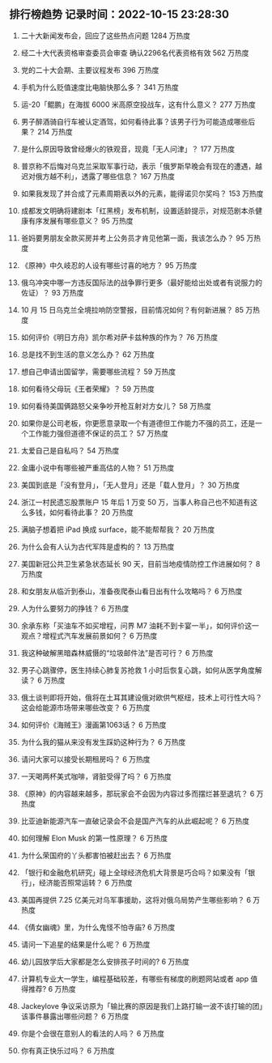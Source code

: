 
## 排行榜趋势 记录时间：2022-10-15 23:28:30
  
  1. 二十大新闻发布会，回应了这些热点问题 1284 万热度
    
  2. 经二十大代表资格审查委员会审查 确认2296名代表资格有效 562 万热度
    
  3. 党的二十大会期、主要议程发布 396 万热度
    
  4. 手机为什么贬值速度比电脑快那么多？ 341 万热度
    
  5. 运-20「鲲鹏」在海拔 6000 米高原空投战车，这有什么意义？ 277 万热度
    
  6. 男子醉酒骑自行车被认定酒驾，如何看待此事？该男子行为可能造成哪些后果？ 214 万热度
    
  7. 是什么原因导致曾经爆火的铁观音，现竟「无人问津」？ 177 万热度
    
  8. 普京称不后悔对乌克兰采取军事行动，表示「俄罗斯早晚会有现在的遭遇，越迟对俄方越不利」，透露了哪些信息？ 167 万热度
    
  9. 如果我发现了并合成了元素周期表以外的元素，能得诺贝尔奖吗？ 153 万热度
    
  10. 成都发文明确将建剧本「红黑榜」发布机制，设置适龄提示，对规范剧本杀健康有序发展有哪些意义？ 95 万热度
    
  11. 爸妈要男朋友全款买房并考上公务员才肯见他第一面，我该怎么办？ 95 万热度
    
  12. 《原神》中久岐忍的人设有哪些讨喜的地方？ 95 万热度
    
  13. 俄乌冲突中哪一方违反国际法的战争罪行更多（最好能给出处或者有说服力的佐证）？ 93 万热度
    
  14. 10 月 15 日乌克兰全境拉响防空警报，目前情况如何？有何新进展？ 85 万热度
    
  15. 如何评价《明日方舟》凯尔希对萨卡兹种族的作为？ 76 万热度
    
  16. 总是找不到生活的意义怎么办？ 62 万热度
    
  17. 想自己申请出国留学，需要哪些流程？ 59 万热度
    
  18. 如何看待父母玩《王者荣耀》？ 59 万热度
    
  19. 如何看待美国俩路怒父亲争吵开枪互射对方女儿？ 58 万热度
    
  20. 如果你是公司老板，你更愿意录取一个有道德但工作能力不强的员工，还是一个工作能力强但道德不保证的员工？ 57 万热度
    
  21. 太爱自己是自私吗？ 54 万热度
    
  22. 金庸小说中有哪些被严重高估的人物？ 51 万热度
    
  23. 美国到底是「没有登月」，「无人登月」还是「载人登月」？ 30 万热度
    
  24. 浙江一村民遗忘股票账户 15 年后 1 万变 50 万，当事人称自己也不知道有这么多钱，如何看待此事？ 20 万热度
    
  25. 满脑子想着把 iPad 换成 surface，能不能帮帮我？ 20 万热度
    
  26. 为什么会有人认为古代军阵是虚构的？ 13 万热度
    
  27. 美国新冠公共卫生紧急状态延长 90 天，目前当地疫情防控工作进展如何？ 8 万热度
    
  28. 和女朋友从临沂到泰山，准备夜爬泰山看日出有什么攻略吗？ 6 万热度
    
  29. 人为什么要努力的挣钱？ 6 万热度
    
  30. 余承东称「买油车不如买增程，问界 M7 油耗不到卡宴一半」，如何评价这一观点？增程式汽车发展前景如何？ 6 万热度
    
  31. 我这种破解黑暗森林威慑的“垃圾邮件法”是否可行？ 6 万热度
    
  32. 男子心跳骤停，医生持续心肺复苏抢救 1 小时后恢复心跳，如何从医学角度解读？ 6 万热度
    
  33. 俄土谈判即将开始，俄将在土耳其建设俄对欧供气枢纽，技术上可行性大吗？这会给能源市场带来哪些改变？ 6 万热度
    
  34. 如何评价《海贼王》漫画第1063话？ 6 万热度
    
  35. 为什么我的猫从来没有发生踩奶这种行为？ 6 万热度
    
  36. 请问大家可以接受长期租房吗？ 6 万热度
    
  37. 一天喝两杯美式咖啡，肾脏受得了吗？ 6 万热度
    
  38. 《原神》的内容越来越多，那玩家会不会因为内容过多而摆烂甚至退坑？ 6 万热度
    
  39. 比亚迪新能源汽车一直破记录会不会是国产汽车的从此崛起呢？ 6 万热度
    
  40. 如何理解 Elon Musk 的第一性原理？ 6 万热度
    
  41. 为什么荣国府的丫头都害怕被赶出去？ 6 万热度
    
  42. 「银行和金融危机研究」碰上全球经济危机大背景是巧合吗？如果没有「银行」，经济能否照常运转？ 6 万热度
    
  43. 美国再提供 7.25 亿美元对乌军事援助，这将对俄乌局势产生哪些影响？ 6 万热度
    
  44. 《倩女幽魂》里，为什么鬼怪不怕寺庙? 6 万热度
    
  45. 请问一下追星的结果是什么呢？ 6 万热度
    
  46. 幼儿园放学后大家都是怎么安排孩子时间的? 6 万热度
    
  47. 计算机专业大一学生，编程基础较差，有哪些有梯度的刷题网站或者 app 值得推荐? 6 万热度
    
  48. Jackeylove 争议采访原为「输比赛的原因是我们上路打输一波不该打输的团」该事件暴露出哪些问题？ 6 万热度
    
  49. 你是个会很在意别人的看法的人吗？ 6 万热度
    
  50. 你有真正快乐过吗？ 6 万热度
    